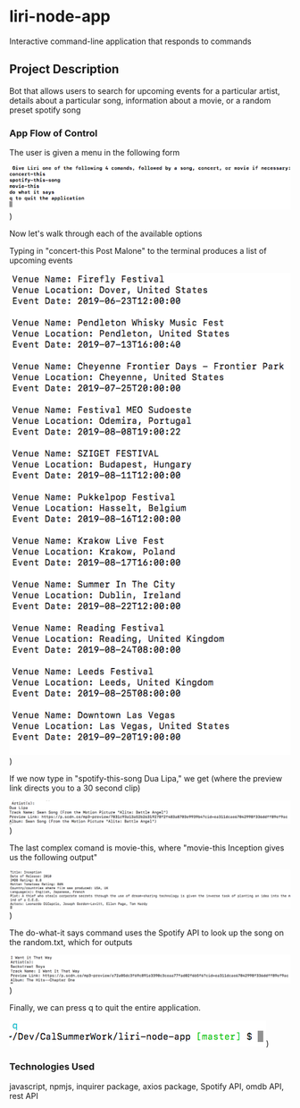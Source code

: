 # liri-node-app
Interactive command-line application that responds to commands

## Project Description
Bot that allows users to search for upcoming events for a particular artist, details about a particular song, information about a movie, or a random preset spotify song 

### App Flow of Control
The user is given a menu in the following form

![alt text](assets/images/menu.png))

Now let's walk through each of the available options

Typing in "concert-this Post Malone" to the terminal produces a list of upcoming events

![alt text](assets/images/concerts.png))

If we now type in "spotify-this-song Dua Lipa," we get (where the preview link directs you to a 30 second clip)

![alt text](assets/images/music.png))


The last complex comand is movie-this, where "movie-this Inception gives us the following output"

![alt text](assets/images/movie.png))

The do-what-it says command uses the Spotify API to look up the song on the random.txt, which for outputs 

![alt text](assets/images/random.png))

Finally, we can press q to quit the entire application. 

![alt text](assets/images/quit.png))


### Technologies Used

javascript, npmjs, inquirer package, axios package, Spotify API, omdb API, rest API